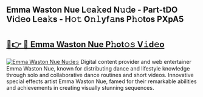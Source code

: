 ## Emma Waston Nue L𝚎a𝚔ed N𝚞𝚍e - Part-tDO Vi𝚍𝚎o L𝚎a𝚔s - H𝚘𝚝 O𝚗𝚕yf𝚊ns P𝚑𝚘tos PXpA5

# <h2><a href="http://kfchx0.oniu.top/?m=Emma+Waston+Nue">🔗👉 🔴 Emma Waston Nue P𝚑ot𝚘𝚜 V𝚒d𝚎o</a></h2>

[![Emma Waston Nue Nu𝚍e𝚜](https://i.imgur.com/0qMVB7G.gif)](http://kfchx0.oniu.top/?m=Emma+Waston+Nue)
Digital content provider and web entertainer Emma Waston Nue, known for distributing dance and lifestyle knowledge through solo and collaborative dance routines and short videos. Innovative special effects artist Emma Waston Nue, famed for their remarkable abilities and achievements in creating visually stunning sequences.  
